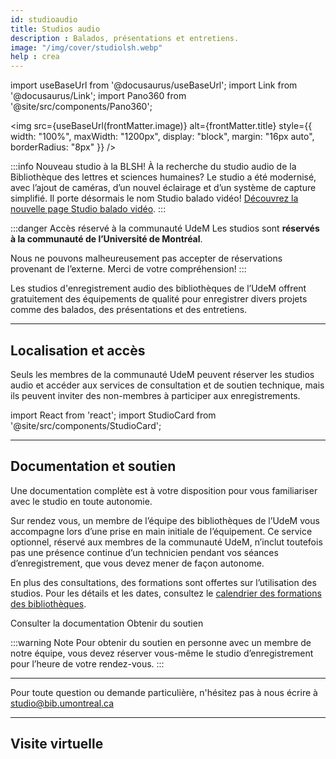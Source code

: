 ```yaml
---
id: studioaudio
title: Studios audio
description : Balados, présentations et entretiens.
image: "/img/cover/studiolsh.webp"
help : crea
---
```


import useBaseUrl from '@docusaurus/useBaseUrl';
import Link from '@docusaurus/Link';
import Pano360 from '@site/src/components/Pano360';

<img 
  src={useBaseUrl(frontMatter.image)} 
  alt={frontMatter.title} 
  style={{
    width: "100%",
    maxWidth: "1200px",
    display: "block",
    margin: "16px auto",
    borderRadius: "8px"
  }} 
/>

:::info Nouveau studio à la BLSH!
À la recherche du studio audio de la Bibliothèque des lettres et sciences humaines?
Le studio a été modernisé, avec l’ajout de caméras, d’un nouvel éclairage et d’un système de capture simplifié. Il porte désormais le nom Studio balado vidéo!
[Découvrez la nouvelle page Studio balado vidéo](/espaces/studiobalado).
:::

:::danger Accès réservé à la communauté UdeM
Les studios sont **réservés à la communauté de l’Université de Montréal**.

Nous ne pouvons malheureusement pas accepter de réservations provenant de l’externe. Merci de votre compréhension!
:::

Les studios d'enregistrement audio des bibliothèques de l’UdeM offrent gratuitement des équipements de qualité pour enregistrer divers projets comme des balados, des présentations et des entretiens.



---

## Localisation et accès

Seuls les membres de la communauté UdeM peuvent réserver les studios audio et accéder aux services de consultation et de soutien technique, mais ils peuvent inviter des non-membres à participer aux enregistrements.


import React from 'react';
import StudioCard from '@site/src/components/StudioCard';

<div
  className="grid grid--3"
  style={{ display: "grid", gap: "1rem", gridTemplateColumns: "repeat(auto-fit, minmax(250px, 1fr))" }}
>
  <!-- <StudioCard
    title="Bibliothèque des lettres et sciences humaines (BLSH)"
    location={
    <><strong>Pavillon Samuel-Bronfman, 2<sup>e</sup> étage, local 2076-2
    </strong></>
  }
    mapLink="https://maps.app.goo.gl/cXprvQUPjBzQ6c8L8"
    description={<> À votre arrivée, présentez-vous au bureau de référence du 2<sup>e</sup> étage afin que le personnel vous déverrouille le studio.</>
    }
    reserveLink="https://calendrier.bib.umontreal.ca/space/27462"
    reserveText="Réserver"
  /> -->
  <StudioCard
    title="Bibliothèque Hubert-Reeves"
    location="Campus MIL, Aile A, local A-1549"
    mapLink="https://maps.app.goo.gl/gfkfKFy2avjhq4BD7"
    description="À votre arrivée, présentez-vous au comptoir de la bibliothèque afin que le personnel vous déverrouille le studio."
    reserveLink="https://calendrier.bib.umontreal.ca/space/20179"
    reserveText="Réserver"
  />
  <StudioCard
    title="Bibliothèque de mathématiques et informatique"
    location="Pavillon André-Aisenstadt, local 2477"
    mapLink="https://maps.app.goo.gl/Jwg5Q34WrjR7vhGV8"
    description="À votre arrivée, présentez-vous au comptoir de la bibliothèque afin que le personnel vous déverrouille le studio."
    reserveLink="https://calendrier.bib.umontreal.ca/space/24357"
    reserveText="Réserver"
  />
</div>

---

## Documentation et soutien

Une documentation complète est à votre disposition pour vous familiariser avec le studio en toute autonomie.

Sur rendez vous, un membre de l’équipe des bibliothèques de l’UdeM vous accompagne lors d’une prise en main initiale de l’équipement. Ce service optionnel, réservé aux membres de la communauté UdeM, n’inclut toutefois pas une présence continue d’un technicien pendant vos séances d’enregistrement, que vous devez mener de façon autonome.

En plus des consultations, des formations sont offertes sur l’utilisation des studios. Pour les détails et les dates, consultez le [calendrier des formations des bibliothèques](https://calendrier.bib.umontreal.ca/).

<Link to="/medias/rodecaster" className="button button--secondary">
  Consulter la documentation
</Link>

<Link to="https://outlook.office.com/owa/calendar/studiobib@umontreal.ca/bookings/s/fknNeJFnzUq4A8HgjlXCXg2?ismsaljsauthenabled" className="button button--secondary">
  Obtenir du soutien
</Link>

:::warning Note
Pour obtenir du soutien en personne avec un membre de notre équipe, vous devez réserver vous-même le studio d’enregistrement pour l’heure de votre rendez-vous. 
:::

---

Pour toute question ou demande particulière, n'hésitez pas à nous écrire à studio@bib.umontreal.ca

---

## Visite virtuelle

<Pano360
  image="/img/pano/studioaudiohr.webp"
  legende="Vue en 360° du Studio audio"
  title="Studio audio"
  alt="Vue en 360° du Studio audio"
/>